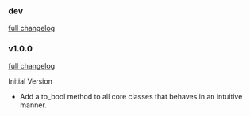 ### dev
[full changelog](http://github.com/MrJoy/rspec-gc-control/compare/v1.0.0...master)

### v1.0.0
[full changelog](http://github.com/MrJoy/to_bool/compare/ed0afa2...v1.0.0)

Initial Version

* Add a to_bool method to all core classes that behaves in an intuitive manner.

